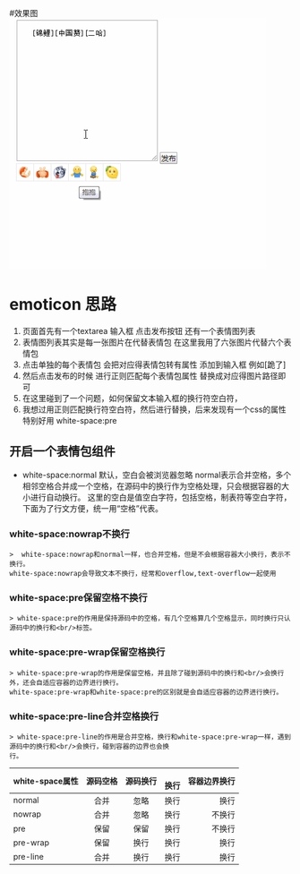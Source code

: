 #效果图
![效果图](./3.gif)
# emoticon 思路
1. 页面首先有一个textarea 输入框 点击发布按钮  还有一个表情图列表
2. 表情图列表其实是每一张图片在代替表情包 在这里我用了六张图片代替六个表情包
3. 点击单独的每个表情包 会把对应得表情包转有属性 添加到输入框 例如[跪了]
4. 然后点击发布的时候 进行正则匹配每个表情包属性 替换成对应得图片路径即可
5. 在这里碰到了一个问题，如何保留文本输入框的换行符空白符，
6. 我想过用正则匹配换行符空白符，然后进行替换，后来发现有一个css的属性特别好用 white-space:pre

## 开启一个表情包组件
- white-space:normal 默认，空白会被浏览器忽略
    normal表示合并空格，多个相邻空格合并成一个空格，在源码中的换行作为空格处理，只会根据容器的大小进行自动换行。
    这里的空白是值空白字符，包括空格，制表符等空白字符，下面为了行文方便，统一用“空格”代表。

### white-space:nowrap不换行
    >  white-space:nowrap和normal一样，也合并空格，但是不会根据容器大小换行，表示不换行。
    white-space:nowrap会导致文本不换行，经常和overflow,text-overflow一起使用

### white-space:pre保留空格不换行
    > white-space:pre的作用是保持源码中的空格，有几个空格算几个空格显示，同时换行只认源码中的换行和<br/>标签。

### white-space:pre-wrap保留空格换行
    > white-space:pre-wrap的作用是保留空格，并且除了碰到源码中的换行和<br/>会换行外，还会自适应容器的边界进行换行。
    white-space:pre-wrap和white-space:pre的区别就是会自适应容器的边界进行换行。

### white-space:pre-line合并空格换行
    > white-space:pre-line的作用是合并空格，换行和white-space:pre-wrap一样，遇到源码中的换行和<br/>会换行，碰到容器的边界也会换
    行。

white-space属性|源码空格|源码换行|<br>换行|容器边界换行
--|:--:|:--:|:--:|--:
normal|合并|忽略|换行|换行
nowrap|合并|忽略|换行|不换行
pre|保留|保留|换行|不换行
pre-wrap|保留|换行|换行|换行
pre-line|合并|换行|换行|换行